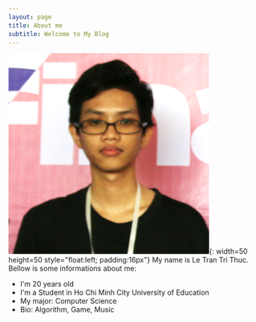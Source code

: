 ```yaml
---
layout: page
title: About me
subtitle: Welcome to My Blog
---
```

![avatar](/assets/img/avatar.png){: width=50 height=50 style="float:left; padding:16px"}
My name is Le Tran Tri Thuc. Bellow is some informations about me:

- I'm 20 years old
- I'm a Student in Ho Chi Minh City University of Education
- My major: Computer Science
- Bio: Algorithm, Game, Music
